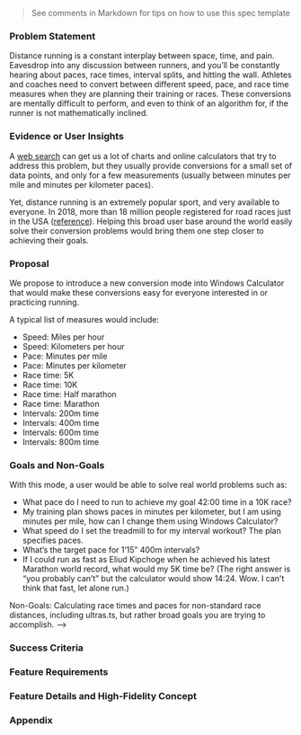 > See comments in Markdown for tips on how to use this spec template

### Problem Statement
Distance running is a constant interplay between space, time, and pain. Eavesdrop into any discussion between runners, 
and you’ll be constantly hearing about paces, race times, interval splits, and hitting the wall. Athletes and coaches need 
to convert between different speed, pace, and race time measures when they are planning their training or races. These conversions 
are mentally difficult to perform, and even to think of an algorithm for, if the runner is not mathematically inclined.

### Evidence or User Insights
A [web search](https://www.bing.com/search?q=running+pace+conversion) can get us a lot of charts and online calculators that try to address this problem, but they usually provide 
conversions for a small set of data points, and only for a few measurements (usually between minutes per mile and minutes per kilometer 
paces).

Yet, distance running is an extremely popular sport, and very available to everyone. In 2018, more than 18 million people registered 
for road races just in the USA ([reference](https://runningusa.org/RUSA/News/2019/Running_USA_Releases_2019_U.S._Running_Trends_Report.aspx)). Helping this broad user base around the world easily solve their conversion problems would 
bring them one step closer to achieving their goals.

### Proposal
We propose to introduce a new conversion mode into Windows Calculator that would make these conversions easy for everyone interested
in or practicing running.

A typical list of measures would include:

* Speed: Miles per hour
* Speed: Kilometers per hour
* Pace: Minutes per mile
* Pace: Minutes per kilometer
* Race time: 5K
* Race time: 10K
* Race time: Half marathon
* Race time: Marathon
* Intervals: 200m time
* Intervals: 400m time
* Intervals: 600m time
* Intervals: 800m time

### Goals and Non-Goals
With this mode, a user would be able to solve real world problems such as:

* What pace do I need to run to achieve my goal 42:00 time in a 10K race?
* My training plan shows paces in minutes per kilometer, but I am using minutes per mile, how can I change them using Windows Calculator?
* What speed do I set the treadmill to for my interval workout? The plan specifies paces.
* What’s the target pace for 1’15” 400m intervals?
* If I could run as fast as Eliud Kipchoge when he achieved his latest Marathon world record, what would my 5K time be? (The right answer is “you probably can’t” but the calculator would show 14:24. Wow. I can't think that fast, let alone run.)

Non-Goals: Calculating race times and paces for non-standard race distances, including ultras.ts, but rather broad goals you are trying to accomplish. -->

### Success Criteria
<!-- How do we measure if things are successful? What’s the metric/KPI to track? Include proposed success metrics here. -->

### Feature Requirements
<!-- Specific feature requirements or user scenarios. These typically starts with statements like “User can” or “API supports”. Leave details for next section. -->

### Feature Details and High-Fidelity Concept
<!-- Show a detailed look at the experience. Make sure you cover all possible flows. Include any alternative designs that were considered. Call out if strings being used are proposed or final. Don’t forget about edge and error cases. Keep in mind compliance and other quality considerations. This should take the form of polished design comps and/or screenshots combined with textual descriptions. -->

### Appendix
<!-- Phases: For larger projects, it may be useful to break the plan into phases (e.g., crawl, walk, run). If applicable, detail that plan here. -->

<!-- Risks and Open Issues: Call out any open issues, if applicable. Waht's left to solve or agree on? -->

<!-- Resources: Include links to any additional documentation or resources, if applicable. -->
